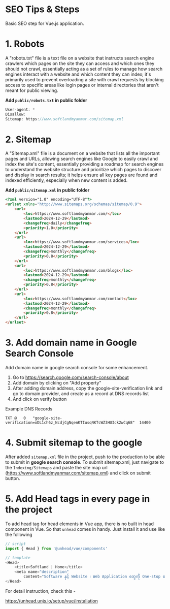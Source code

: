 # SEO Tips & Steps
Basic SEO step for Vue.js application.

# 1. Robots
A "robots.txt" file is a text file on a website that instructs search engine crawlers which pages on the site they can access and which ones they should not crawl, essentially acting as a set of rules to manage how search engines interact with a website and which content they can index; it's primarily used to prevent overloading a site with crawl requests by blocking access to specific areas like login pages or internal directories that aren't meant for public viewing.

**Add ```public/robots.txt``` in public folder**
```js
User-agent: *
Disallow:
Sitemap: https://www.softlandmyanmar.com/sitemap.xml
```

# 2. Sitemap
A "Sitemap.xml" file is a document on a website that lists all the important pages and URLs, allowing search engines like Google to easily crawl and index the site's content, essentially providing a roadmap for search engines to understand the website structure and prioritize which pages to discover and display in search results; it helps ensure all key pages are found and indexed efficiently, especially when new content is added.

**Add ```public/sitemap.xml``` in public folder**
```html
<?xml version="1.0" encoding="UTF-8"?>
<urlset xmlns="http://www.sitemaps.org/schemas/sitemap/0.9">
    <url>
        <loc>https://www.softlandmyanmar.com/</loc>
        <lastmod>2024-12-29</lastmod>
        <changefreq>daily</changefreq>
        <priority>1.0</priority>
    </url>
    <url>
        <loc>https://www.softlandmyanmar.com/services</loc>
        <lastmod>2024-12-29</lastmod>
        <changefreq>monthly</changefreq>
        <priority>0.8</priority>
    </url>
    <url>
        <loc>https://www.softlandmyanmar.com/blogs</loc>
        <lastmod>2024-12-29</lastmod>
        <changefreq>monthly</changefreq>
        <priority>0.8</priority>
    </url>
    <url>
        <loc>https://www.softlandmyanmar.com/contact</loc>
        <lastmod>2024-12-29</lastmod>
        <changefreq>monthly</changefreq>
        <priority>0.8</priority>
    </url>
</urlset>
```

# 3. Add domain name in Google Search Console
Add domain name in google search console for some enhancement.

1. Go to https://search.google.com/search-console/about
2. Add domain by clicking on "Add property"
3. After adding domain address, copy the google-site-verification link and go to domain provider, and create as a record at DNS records list
4. And click on verify button

Example DNS Records
```
TXT	@	0	"google-site-verification=oDL1ch6z_NcdjCgNqenKTIusqNKTcWZ3HUIck2wCq68"	14400
```

# 4. Submit sitemap to the google
After added ```sitemap.xml``` file in the project, push to the production to be able to submit in **google search console**. To submit sitemap.xml, just navigate to the ```Indexing/Sitemaps``` and paste the site map url (https://www.softlandmyanmar.com/sitemap.xml) and click on submit button.

# 5. Add Head tags in every page in the project
To add head tag for head elements in Vue app, there is no built in head component in Vue. So that ```unhead``` comes in handy. Just install it and use like the following
```js
// script
import { Head } from '@unhead/vue/components'

// template
<Head>
    <title>Softland | Home</title>
    <meta name="description"
        content="Software နှင့် Website ၊ Web Application တွေကို One-stop ရေးသားပေးနေပါသည်။" />
</Head>
```

For detail instruction, check this - 

https://unhead.unjs.io/setup/vue/installation
